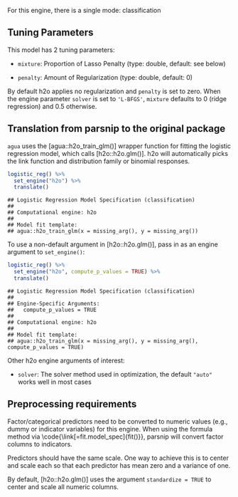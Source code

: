 



For this engine, there is a single mode: classification

## Tuning Parameters



This model has 2 tuning parameters:

- `mixture`: Proportion of Lasso Penalty (type: double, default: see below)

- `penalty`: Amount of Regularization (type: double, default: 0)

By default h2o applies no regularization and `penalty` is set to zero. When the engine parameter `solver` is set to `'L-BFGS'`, `mixture` defaults to 0 (ridge regression) and 0.5 otherwise. 

## Translation from parsnip to the original package

`agua` uses the [agua::h2o_train_glm()] wrapper function for fitting the logistic regression model, which calls [h2o::h2o.glm()]. h2o will automatically picks the link function and distribution family or binomial responses. 


```r
logistic_reg() %>% 
  set_engine("h2o") %>% 
  translate()
```

```
## Logistic Regression Model Specification (classification)
## 
## Computational engine: h2o 
## 
## Model fit template:
## agua::h2o_train_glm(x = missing_arg(), y = missing_arg())
```

To use a non-default argument in [h2o::h2o.glm()], pass in as an engine argument to `set_engine()`:


```r
logistic_reg() %>% 
  set_engine("h2o", compute_p_values = TRUE) %>% 
  translate()
```

```
## Logistic Regression Model Specification (classification)
## 
## Engine-Specific Arguments:
##   compute_p_values = TRUE
## 
## Computational engine: h2o 
## 
## Model fit template:
## agua::h2o_train_glm(x = missing_arg(), y = missing_arg(), compute_p_values = TRUE)
```

Other h2o engine arguments of interest: 


- `solver`: The solver method used in optimization, the default `"auto"` works well in most cases


## Preprocessing requirements


Factor/categorical predictors need to be converted to numeric values (e.g., dummy or indicator variables) for this engine. When using the formula method via \\code{\\link[=fit.model_spec]{fit()}}, parsnip will convert factor columns to indicators.


Predictors should have the same scale. One way to achieve this is to center and 
scale each so that each predictor has mean zero and a variance of one.

By default, [h2o::h2o.glm()] uses the argument `standardize = TRUE` to center and scale all numeric columns. 
